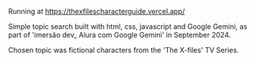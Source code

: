 Running at https://thexfilescharacterguide.vercel.app/

Simple topic search built with html, css, javascript and Google Gemini, as part of 'imersão dev_ Alura com Google Gemini' in September 2024.

Chosen topic was fictional characters from the 'The X-files' TV Series.
